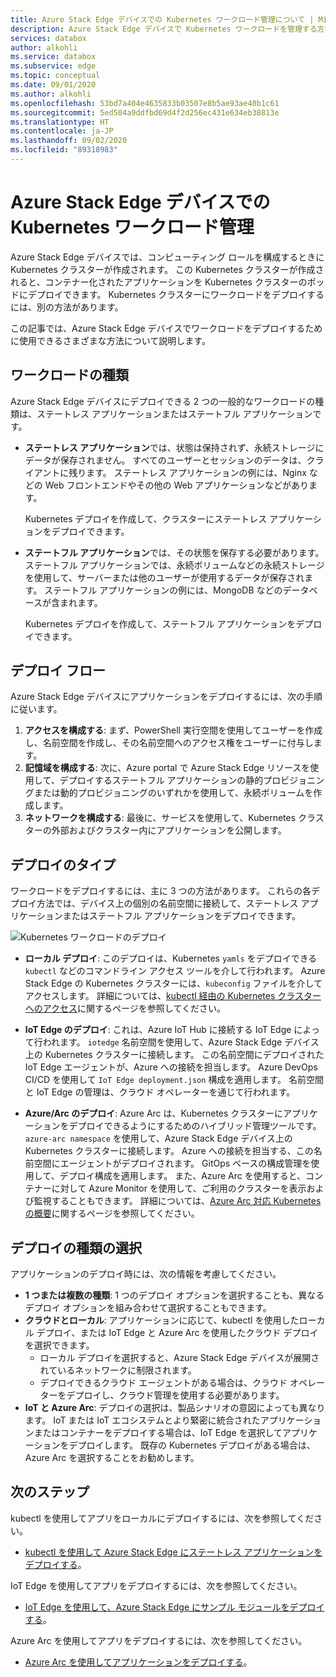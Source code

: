 ```yaml
---
title: Azure Stack Edge デバイスでの Kubernetes ワークロード管理について | Microsoft Docs
description: Azure Stack Edge デバイスで Kubernetes ワークロードを管理する方法について説明します。
services: databox
author: alkohli
ms.service: databox
ms.subservice: edge
ms.topic: conceptual
ms.date: 09/01/2020
ms.author: alkohli
ms.openlocfilehash: 53bd7a404e4635833b03507e8b5ae93ae40b1c61
ms.sourcegitcommit: 5ed504a9ddfbd69d4f2d256ec431e634eb38813e
ms.translationtype: HT
ms.contentlocale: ja-JP
ms.lasthandoff: 09/02/2020
ms.locfileid: "89318983"
---
```

# <a name="kubernetes-workload-management-on-your-azure-stack-edge-device"></a>Azure Stack Edge デバイスでの Kubernetes ワークロード管理

Azure Stack Edge デバイスでは、コンピューティング ロールを構成するときに Kubernetes クラスターが作成されます。 この Kubernetes クラスターが作成されると、コンテナー化されたアプリケーションを Kubernetes クラスターのポッドにデプロイできます。 Kubernetes クラスターにワークロードをデプロイするには、別の方法があります。 

この記事では、Azure Stack Edge デバイスでワークロードをデプロイするために使用できるさまざまな方法について説明します。

## <a name="workload-types"></a>ワークロードの種類

Azure Stack Edge デバイスにデプロイできる 2 つの一般的なワークロードの種類は、ステートレス アプリケーションまたはステートフル アプリケーションです。

- **ステートレス アプリケーション**では、状態は保持されず、永続ストレージにデータが保存されません。 すべてのユーザーとセッションのデータは、クライアントに残ります。 ステートレス アプリケーションの例には、Nginx などの Web フロントエンドやその他の Web アプリケーションなどがあります。

    Kubernetes デプロイを作成して、クラスターにステートレス アプリケーションをデプロイできます。 

- **ステートフル アプリケーション**では、その状態を保存する必要があります。 ステートフル アプリケーションでは、永続ボリュームなどの永続ストレージを使用して、サーバーまたは他のユーザーが使用するデータが保存されます。 ステートフル アプリケーションの例には、MongoDB などのデータベースが含まれます。

    Kubernetes デプロイを作成して、ステートフル アプリケーションをデプロイできます。 

## <a name="deployment-flow"></a>デプロイ フロー

Azure Stack Edge デバイスにアプリケーションをデプロイするには、次の手順に従います。 
 
1. **アクセスを構成する**: まず、PowerShell 実行空間を使用してユーザーを作成し、名前空間を作成し、その名前空間へのアクセス権をユーザーに付与します。
2. **記憶域を構成する**: 次に、Azure portal で Azure Stack Edge リソースを使用して、デプロイするステートフル アプリケーションの静的プロビジョニングまたは動的プロビジョニングのいずれかを使用して、永続ボリュームを作成します。
3. **ネットワークを構成する**: 最後に、サービスを使用して、Kubernetes クラスターの外部およびクラスター内にアプリケーションを公開します。
 
## <a name="deployment-types"></a>デプロイのタイプ

ワークロードをデプロイするには、主に 3 つの方法があります。 これらの各デプロイ方法では、デバイス上の個別の名前空間に接続して、ステートレス アプリケーションまたはステートフル アプリケーションをデプロイできます。

![Kubernetes ワークロードのデプロイ](./media/azure-stack-edge-gpu-kubernetes-workload-management/kubernetes-workload-management-1.png)

- **ローカル デプロイ**: このデプロイは、Kubernetes `yamls` をデプロイできる `kubectl` などのコマンドライン アクセス ツールを介して行われます。 Azure Stack Edge の Kubernetes クラスターには、`kubeconfig` ファイルを介してアクセスします。 詳細については、[kubectl 経由の Kubernetes クラスターへのアクセス](azure-stack-edge-gpu-create-kubernetes-cluster.md)に関するページを参照してください。

- **IoT Edge のデプロイ**: これは、Azure IoT Hub に接続する IoT Edge によって行われます。 `iotedge` 名前空間を使用して、Azure Stack Edge デバイス上の Kubernetes クラスターに接続します。 この名前空間にデプロイされた IoT Edge エージェントが、Azure への接続を担当します。 Azure DevOps CI/CD を使用して `IoT Edge deployment.json` 構成を適用します。 名前空間と IoT Edge の管理は、クラウド オペレーターを通じて行われます。

- **Azure/Arc のデプロイ**: Azure Arc は、Kubernetes クラスターにアプリケーションをデプロイできるようにするためのハイブリッド管理ツールです。 `azure-arc namespace` を使用して、Azure Stack Edge デバイス上の Kubernetes クラスターに接続します。 Azure への接続を担当する、この名前空間にエージェントがデプロイされます。 GitOps ベースの構成管理を使用して、デプロイ構成を適用します。 また、Azure Arc を使用すると、コンテナーに対して Azure Monitor を使用して、ご利用のクラスターを表示および監視することもできます。 詳細については、[Azure Arc 対応 Kubernetes の概要](https://docs.microsoft.com/azure/azure-arc/kubernetes/overview)に関するページを参照してください。

## <a name="choose-the-deployment-type"></a>デプロイの種類の選択

アプリケーションのデプロイ時には、次の情報を考慮してください。

- **1 つまたは複数の種類**: 1 つのデプロイ オプションを選択することも、異なるデプロイ オプションを組み合わせて選択することもできます。
- **クラウドとローカル**: アプリケーションに応じて、kubectl を使用したローカル デプロイ、または IoT Edge と Azure Arc を使用したクラウド デプロイを選択できます。 
    - ローカル デプロイを選択すると、Azure Stack Edge デバイスが展開されているネットワークに制限されます。
    - デプロイできるクラウド エージェントがある場合は、クラウド オペレーターをデプロイし、クラウド管理を使用する必要があります。
- **IoT と Azure Arc**: デプロイの選択は、製品シナリオの意図によっても異なります。 IoT または IoT エコシステムとより緊密に統合されたアプリケーションまたはコンテナーをデプロイする場合は、IoT Edge を選択してアプリケーションをデプロイします。 既存の Kubernetes デプロイがある場合は、Azure Arc を選択することをお勧めします。


## <a name="next-steps"></a>次のステップ

kubectl を使用してアプリをローカルにデプロイするには、次を参照してください。

- [kubectl を使用して Azure Stack Edge にステートレス アプリケーションをデプロイする](azure-stack-edge-j-series-deploy-stateless-application-kubernetes.md)。

IoT Edge を使用してアプリをデプロイするには、次を参照してください。

- [IoT Edge を使用して、Azure Stack Edge にサンプル モジュールをデプロイする](azure-stack-edge-gpu-deploy-sample-module.md)。

Azure Arc を使用してアプリをデプロイするには、次を参照してください。

- [Azure Arc を使用してアプリケーションをデプロイする](azure-stack-edge-gpu-deploy-arc-kubernetes-cluster.md)。
